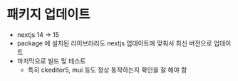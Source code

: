 # 패키지 업데이트 

- nextjs 14 -> 15
- package 에 설치된 라이브러리도 nextjs 업데이트에 맞춰서 최신 버전으로 업데이트 
- 마지막으로 빌드 및 테스트 
  - 특히 ckeditor5, mui 등도 정상 동작하는지 확인을 잘 해야 함 

